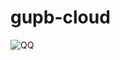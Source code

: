 # gupb-cloud
<p>
  <img src="http://macro-oss.oss-cn-shenzhen.aliyuncs.com/mall/badge/QQ%E7%BE%A4-176826313-red.svg" alt="QQ">
</p>
